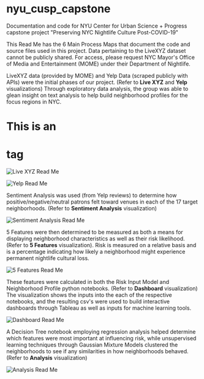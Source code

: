# nyu_cusp_capstone
Documentation and code for NYU Center for Urban Science + Progress capstone project "Preserving NYC Nightlife Culture Post-COVID-19"

This Read Me has the 6 Main Process Maps that document the code and source files used in this project.
Data pertaining to the LiveXYZ dataset cannot be publicly shared. For access, please request NYC Mayor's Office of Media and Entertainment (MOME) under their Department of Nightlife.

LiveXYZ data (provided by MOME) and Yelp Data (scraped publicly with APIs) were the initial phases of our project. (Refer to **Live XYZ** and **Yelp** visualizations)
Through exploratory data analysis, the group was able to glean insight on text analysis to help build neighborhood profiles for the focus regions in NYC.
# This is an <h1> tag
![Live XYZ Read Me](https://user-images.githubusercontent.com/58189651/87869546-880a4900-c955-11ea-8e6f-908da5c7d68d.png)

![Yelp Read Me](https://user-images.githubusercontent.com/58189651/87869610-fd761980-c955-11ea-9790-67d0daea139f.png)

Sentiment Analysis was used (from Yelp reviews) to determine how positive/negative/neutral patrons felt toward venues in each of the 17 target neighborhoods. (Refer to **Sentiment Analysis** visualization)

![Sentiment Analysis Read Me](https://user-images.githubusercontent.com/58189651/87869621-0ebf2600-c956-11ea-839d-bb0d56fc55b9.png)

5 Features were then determined to be measured as both a means for displaying neighborhood characteristics as well as their risk likelihood. (Refer to **5 Features** visualization).
Risk is measured on a relative basis and is a percentage indicating how likely a neighborhood might experience permanent nightlife cultural loss.

![5 Features Read Me](https://user-images.githubusercontent.com/58189651/87869641-2dbdb800-c956-11ea-8fc8-9b55a17319e7.png)

These features were calculated in both the Risk Input Model and Neighborhood Profile python notebooks. (Refer to **Dashboard** visualization)
The visualization shows the inputs into the each of the respective notebooks, and the resulting csv's were used to build interactive dashboards through Tableau as well as inputs for machine learning tools.

![Dashboard Read Me](https://user-images.githubusercontent.com/58189651/87869645-3a421080-c956-11ea-83d6-6ab243cfe308.png)

A Decision Tree notebook employing regression analysis helped determine which features were most important at influencing risk, while unsupervised learning techniques through Gaussian Mixture Models clustered the neighborhoods to see if any similarities in how neighborhoods behaved. (Refer to **Analysis** visualization)

![Analysis Read Me](https://user-images.githubusercontent.com/58189651/87869649-4332e200-c956-11ea-945f-7b40cf7c71f1.png)
